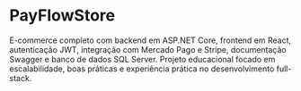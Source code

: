 # PayFlowStore
E-commerce completo com backend em ASP.NET Core, frontend em React, autenticação JWT, integração com Mercado Pago e Stripe, documentação Swagger e banco de dados SQL Server. Projeto educacional focado em escalabilidade, boas práticas e experiência prática no desenvolvimento full-stack.
